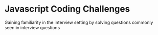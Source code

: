 # Javascript Coding Challenges

Gaining familiarity in the interview setting by solving questions commonly seen in interview questions
